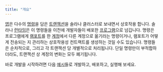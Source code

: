 ```yaml
---
title: "개요"
---
```


[앱](terminology.md#app)은 다수의 [명령](transactions.md#instructions)을 담은 [트랜잭션](transactions.md)을 솔라나 클러스터로 보내면서 상호작용 합니다. 솔라나 [런타임](runtime.md)은 이 명령들을 이전에 개발자들이 배포한 [프로그램](terminology.md#program)으로 넘깁니다. 명령은 프로그램에게 [램포트](terminology.md#lamports)를 한 [계정](accounts.md)에서 다른 계정으로 옮기라는 명령이거나, 램포트가 어떻게 전송되는 지 관리하는 상호작용성 컨트랙트를 생성하는 것일 수도 있습니다. 명령들은 순차적으로, 그리고 각 트랜잭션 당 개별적으로 처리됩니다. 단일 명령만이 부적합하더라도, 트랜잭션 상 계정의 변화는 모두 폐기됩니다.

바로 개발을 시작하려면 다음 [예시](developing/deployed-programs/examples.md)들로 개발하고, 배포하고, 실행해 보세요.
